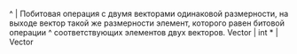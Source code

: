 ^ | Побитовая  операция  с  двумя векторами одинаковой  размерности,  на  выходе  вектор такой  же  размерности  элемент,  которого равен битовой операции ^ соответствующих элементов двух векторов.
Vector | int * | Vector
